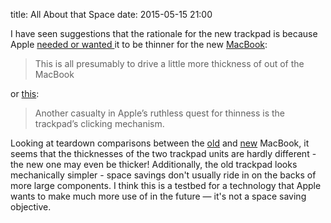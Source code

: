 title: All About that Space
date: 2015-05-15 21:00

I have seen suggestions that the rationale for the new trackpad is because Apple [needed or wanted ](http://www.macworld.com/article/2895758/the-macbooks-new-trackpad-will-change-the-way-you-click.html) it to be thinner for the new [MacBook](http://www.apple.com/macbook/):

> This is all presumably to drive a little more thickness of out of the MacBook

or [this](http://www.macstories.net/news/apples-all-new-macbook-our-complete-overview/):

> Another casualty in Apple’s ruthless quest for thinness is the trackpad’s clicking mechanism.

Looking at teardown comparisons between the [old](https://www.ifixit.com/Teardown/MacBook+Pro+13-Inch+Retina+Display+Late+2013+Teardown/18695#s53258) and [new](https://www.ifixit.com/Teardown/MacBook+Pro+13-Inch+Retina+Display+Early+2015+Teardown/38300#s86966) MacBook, it seems that the thicknesses of the two trackpad units are hardly different - the new one may even be thicker!  Additionally, the old trackpad looks mechanically simpler - space savings don't usually ride in on the backs of more large components.  I think this is a testbed for a technology that Apple wants to make much more use of in the future — it's not a space saving objective.
